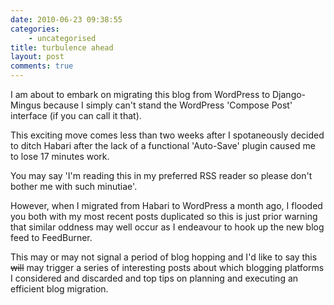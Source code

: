 ```yaml
---
date: 2010-06-23 09:38:55
categories:
    - uncategorised
title: turbulence ahead
layout: post
comments: true
---
```

I am about to embark on migrating this blog from WordPress to
Django-Mingus because I simply can't stand the WordPress 'Compose Post'
interface (if you can call it that).

This exciting move comes less than two weeks after I spotaneously
decided to ditch Habari after the lack of a functional 'Auto-Save'
plugin caused me to lose 17 minutes work.

You may say 'I'm reading this in my preferred RSS reader so please don't
bother me with such minutiae'.

However, when I migrated from Habari to WordPress a month ago, I flooded
you both with my most recent posts duplicated so this is just prior
warning that similar oddness may well occur as I endeavour to hook up
the new blog feed to FeedBurner.

This may or may not signal a period of blog hopping and I'd like to say
this ~~will~~ may trigger a series of interesting posts about which
blogging platforms I considered and discarded and top tips on planning
and executing an efficient blog migration.
